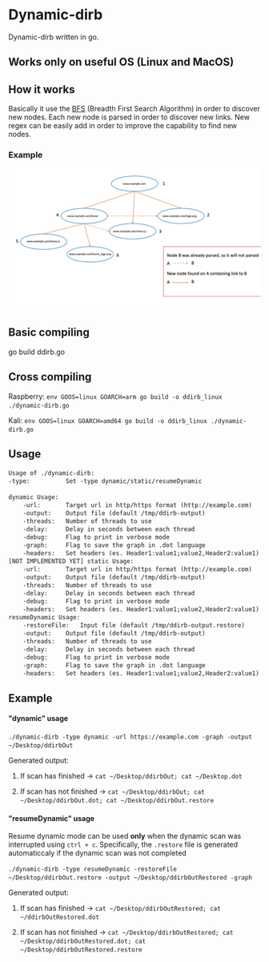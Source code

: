 # Dynamic-dirb

Dynamic-dirb written in go.

## Works only on useful OS (Linux and MacOS)

## How it works

Basically it use the [BFS](https://commons.wikimedia.org/wiki/File:Animated_BFS.gif) (Breadth First Search Algorithm) in order to discover new nodes.
Each new node is parsed in order to discover new links. New regex can be easily add in order to improve the capability to find new nodes.

### Example

![](info/bfs.jpg)

## Basic compiling

go build ddirb.go

## Cross compiling

Raspberry: ```env GOOS=linux GOARCH=arm go build -o ddirb_linux ./dynamic-dirb.go```

Kali: ```env GOOS=linux GOARCH=amd64 go build -o ddirb_linux ./dynamic-dirb.go```

## Usage

```
Usage of ./dynamic-dirb:
-type:			Set -type dynamic/static/resumeDynamic

dynamic Usage:
	-url:		Target url in http/https format (http://example.com)
	-output:	Output file (default /tmp/ddirb-output)
	-threads:	Number of threads to use
	-delay:		Delay in seconds between each thread
	-debug:		Flag to print in verbose mode
	-graph:		Flag to save the graph in .dot language
	-headers:	Set headers (es. Header1:value1;value2,Header2:value1)
[NOT IMPLEMENTED YET] static Usage:
	-url:		Target url in http/https format (http://example.com)
	-output:	Output file (default /tmp/ddirb-output)
	-threads:	Number of threads to use
	-delay:		Delay in seconds between each thread
	-debug:		Flag to print in verbose mode
	-headers:	Set headers (es. Header1:value1;value2,Header2:value1)
resumeDynamic Usage:
	-restoreFile:	Input file (default /tmp/ddirb-output.restore)
	-output:	Output file (default /tmp/ddirb-output)
	-threads:	Number of threads to use
	-delay:		Delay in seconds between each thread
	-debug:		Flag to print in verbose mode
	-graph:		Flag to save the graph in .dot language
	-headers:	Set headers (es. Header1:value1;value2,Header2:value1)
```

## Example

#### "dynamic" usage

```./dynamic-dirb -type dynamic -url https://example.com -graph -output ~/Desktop/ddirbOut```

Generated output:
1. If scan has finished &rarr; ```cat ~/Desktop/ddirbOut; cat ~/Desktop.dot```

2. If scan has not finished &rarr; ```cat ~/Desktop/ddirbOut; cat ~/Desktop/ddirbOut.dot; cat ~/Desktop/ddirbOut.restore```

#### "resumeDynamic" usage
Resume dynamic mode can be used **only** when the dynamic scan was interrupted using ```ctrl + c```. Specifically, the ```.restore``` file is generated automaticcaly if the dynamic scan was not completed

```./dynamic-dirb -type resumeDynamic -restoreFile ~/Desktop/ddirbOut.restore -output ~/Desktop/ddirbOutRestored -graph```

Generated output:
1. If scan has finished &rarr; ```cat ~/Desktop/ddirbOutRestored; cat ~/ddirbOutRestored.dot```

2. If scan has not finished &rarr; ```cat ~/Desktop/ddirbOutRestored; cat ~/Desktop/ddirbOutRestored.dot; cat ~/Desktop/ddirbOutRestored.restore```
